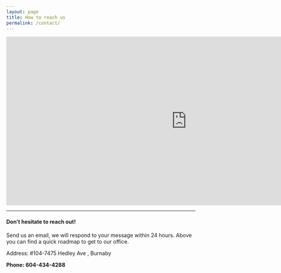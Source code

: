 ```yaml
---
layout: page
title: How to reach us
permalink: /contact/
---
```


<iframe src="https://www.google.com/maps/embed?pb=!1m18!1m12!1m3!1d2606.194206373869!2d-122.9679605!3d49.215843899999996!2m3!1f0!2f0!3f0!3m2!1i1024!2i768!4f13.1!3m3!1m2!1s0x5486763681a0c201%3A0xe21084c84451b47c!2sMetallica+Manufacturing!5e0!3m2!1sen!2sca!4v1442994873799" width="960" height="450" frameborder="0" style="border:0" allowfullscreen></iframe>

<hr>

<h4>Don’t hesitate to reach out!</h4>

<p>Send us an email, we will respond to your message within 24 hours.
Above you can find a quick roadmap to get to our office.</p>
<p>Address:  #104-7475 Hedley Ave , Burnaby</p>
							
<strong>Phone: 604-434-4288</strong>